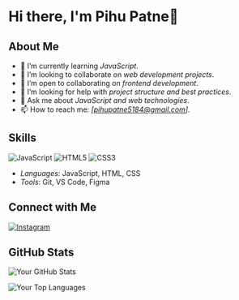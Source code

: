# Hi there, I'm Pihu Patne👋

## About Me

- 🌱 I’m currently learning *JavaScript*.
- 🔭 I’m looking to collaborate on *web development projects*.
- 👯 I’m open to collaborating on *frontend development*.
- 🤔 I’m looking for help with *project structure and best practices*.
- 💬 Ask me about *JavaScript and web technologies*.
- 📫 How to reach me: *[pihupatne5184@gmail.com]*.

## Skills

![JavaScript](https://img.shields.io/badge/JavaScript-F7DF1E?style=for-the-badge&logo=javascript&logoColor=black)
![HTML5](https://img.shields.io/badge/HTML5-E34F26?style=for-the-badge&logo=html5&logoColor=white)
![CSS3](https://img.shields.io/badge/CSS3-1572B6?style=for-the-badge&logo=css3&logoColor=white)

- *Languages*: JavaScript, HTML, CSS
- *Tools*: Git, VS Code, Figma

## Connect with Me
[![Instagram](https://img.shields.io/badge/Instagram-E4405F?style=for-the-badge&logo=instagram&logoColor=white)](https://www.instagram.com/_pihuuarts_)


## GitHub Stats

![Your GitHub Stats](https://github-readme-stats.vercel.app/api?username=pihu3113&show_icons=true&theme=radical)


![Your Top Languages](https://github-readme-stats.vercel.app/api/top-langs/?username=pihu3113&theme=radical)

